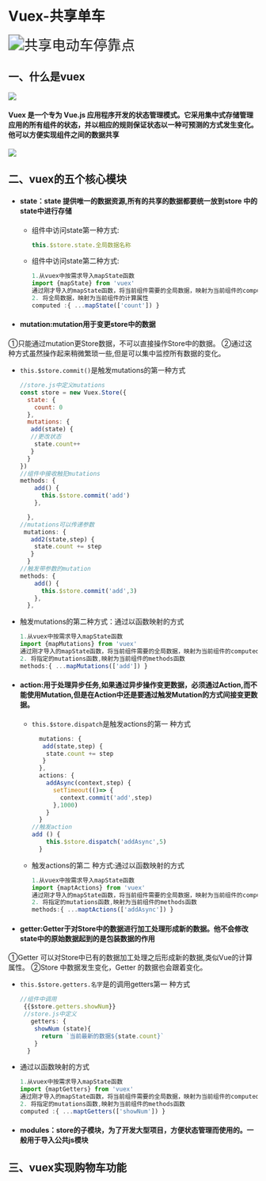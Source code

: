 # Vuex-共享单车

<img src="https://bkimg.cdn.bcebos.com/pic/7dd98d1001e939017e89accf72ec54e737d196b3?x-bce-process=image/resize,m_lfit,w_440,limit_1/format,f_auto" alt="共享电动车停靠点" style="zoom:200%;" />

## 一、什么是vuex

![](https://img-blog.csdnimg.cn/20200605233006107.png?x-oss-process=image/watermark,type_ZmFuZ3poZW5naGVpdGk,shadow_10,text_aHR0cHM6Ly9ibG9nLmNzZG4ubmV0L3B6MTAyMQ==,size_4,color_FFFFFF,t_70)

#### Vuex 是一个专为 Vue.js 应用程序开发的状态管理模式。它采用集中式存储管理应用的所有组件的状态，并以相应的规则保证状态以一种可预测的方式发生变化。他可以方便实现组件之间的数据共享

![](https://img-blog.csdnimg.cn/20200418132641434.png?x-oss-process=image/watermark,type_ZmFuZ3poZW5naGVpdGk,shadow_10,text_aHR0cHM6Ly9ibG9nLmNzZG4ubmV0L3B6MTAyMQ==,size_16,color_FFFFFF,t_70)



## 二、vuex的五个核心模块

- #### state：state 提供唯一的数据资源,所有的共享的数据都要统一放到store 中的state中进行存储

  - 组件中访问state第一种方式:

    ```js
    this.$store.state.全局数据名称
    ```

  - 组件中访问state第二种方式:

    ```js
    1.从vuex中按需求导入mapState函数
    import {mapState} from 'vuex'
    通过刚才导入的mapState函数，将当前组件需要的全局数据，映射为当前组件的computed计算属性
    2. 将全局数据，映射为当前组件的计算属性
    computed :{ ...mapState(['count']) }
    ```

- #### mutation:mutation用于变更store中的数据
①只能通过mutation更Store数据，不可以直接操作Store中的数据。
②通过这种方式虽然操作起来稍微繁琐一些,但是可以集中监控所有数据的变化。

  - `this.$store.commit()`是触发mutations的第一种方式

    ```js
    //store.js中定义mutations
    const store = new Vuex.Store({
      state: {
        count: 0
      },
      mutations: {
       add(state) {
       //更改状态
        state.count++
       }
      }
    })
    //组件中接收触犯mutations
    methods: {
        add() {
          this.$store.commit('add')
        },
    
      },
    //mutations可以传递参数
     mutations: {
       add2(state,step) {
        state.count += step
       }
      }
    //触发带参数的mutation
    methods: {
        add() {
          this.$store.commit('add',3)
        },
      },
    ```

    

  - 触发mutations的第二种方式：通过以函数映射的方式

    ```js
    1.从vuex中按需求导入mapState函数
    import {mapMutations} from 'vuex'
    通过刚才导入的mapState函数，将当前组件需要的全局数据，映射为当前组件的computed计算属性
    2. 将指定的mutations函数,映射为当前组件的methods函数
    methods:{ ...mapMutations(['add']) }
    ```

- #### action:用于处理异步任务,如果通过异步操作变更数据，必须通过Action,而不能使用Mutation,但是在Action中还是要通过触发Mutation的方式间接变更数据。

  - `this.$store.dispatch`是触发actions的第一 种方式

    ```js
      mutations: {
       add(state,step) {
        state.count += step
       }
      },
      actions: {
        addAsync(context,step) {
          setTimeout(()=> {
            context.commit('add',step)
          },1000)
        }
      }
    //触发action
    add () {
        this.$store.dispatch('addAsync',5)
      }
    
    ```

    

  - 触发actions的第二 种方式:通过以函数映射的方式

    ```js
    1.从vuex中按需求导入mapState函数
    import {maptActions} from 'vuex'
    通过刚才导入的mapState函数，将当前组件需要的全局数据，映射为当前组件的computed计算属性
    2. 将指定的mutations函数,映射为当前组件的methods函数
    methods:{ ...maptActions(['addAsync']) }
    
    ```

- #### getter:Getter于对Store中的数据进行加工处理形成新的数据。他不会修改state中的原始数据起到的是包装数据的作用
①Getter 可以对Store中已有的数据加工处理之后形成新的数据,类似Vue的计算属性。
②Store 中数据发生变化，Getter 的数据也会跟着变化。

  - `this.$store.getters.名字`是的调用getters第一 种方式

    ```js
    //组件中调用
     {{$store.getters.showNum}}
     //store.js中定义
       getters: {
        showNum (state){
          return `当前最新的数据${state.count}`
        }
      }
    
    ```

  - 通过以函数映射的方式

    ```js
    1.从vuex中按需求导入mapState函数
    import {maptGetters} from 'vuex'
    通过刚才导入的mapState函数，将当前组件需要的全局数据，映射为当前组件的computed计算属性
    2. 将指定的mutations函数,映射为当前组件的methods函数
    computed :{ ...maptGetters(['showNum']) }
    ```

- #### modules：store的子模块，为了开发大型项目，方便状态管理而使用的。一般用于导入公共js模块

## 三、vuex实现购物车功能

